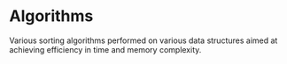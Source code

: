 # Algorithms
Various sorting algorithms performed on various data structures aimed at achieving efficiency in time and memory complexity.
